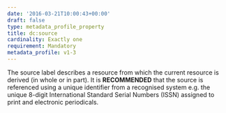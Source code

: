 ```yaml
---
date: '2016-03-21T10:00:43+00:00'
draft: false
type: metadata_profile_property
title: dc:source
cardinality: Exactly one
requirement: Mandatory
metadata_profile: v1-3
---
```

The source label describes a resource from which the current resource is derived (in whole or in part). It is **RECOMMENDED** that the source is referenced using a unique identifier from a recognised system e.g. the unique 8-digit International Standard Serial Numbers (ISSN) assigned to print and electronic periodicals.
